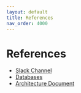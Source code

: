 ```yaml
---
layout: default
title: References
nav_order: 4000
---
```


# References

* [Slack Channel](https://app.slack.com/client/T9TFU145P/C01EBAT283H)
* [Databases](https://docs.google.com/spreadsheets/d/1qxOgcqTL0wgXzg95o-638b32VPB7EnmbUHdUmQflzj4/edit#gid=0)
* [Architecture Document](https://docs.google.com/document/d/1eLGpGjVI7AvZ8-DgdKUTI8m2xKOVXr5C9-R8JCIO06E/edit)